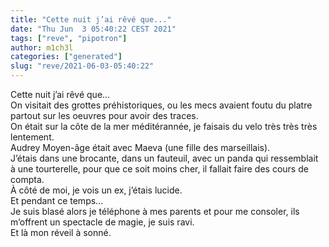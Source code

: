 ```yaml
---
title: "Cette nuit j’ai rêvé que..."
date: "Thu Jun  3 05:40:22 CEST 2021"
tags: ["reve", "pipotron"]
author: m1ch3l
categories: ["generated"]
slug: "reve/2021-06-03-05:40:22"
---
```


Cette nuit j’ai rêvé que...<br>
On visitait des grottes préhistoriques, ou les mecs avaient foutu du platre partout sur les oeuvres pour avoir des traces.<br>
On était sur la côte de la mer méditérannée, je faisais du velo très très très lentement.<br>
Audrey Moyen-âge était avec Maeva (une fille des marseillais).<br>
J’étais dans une brocante, dans un fauteuil, avec un panda qui ressemblait à une tourterelle, pour que ce soit moins cher, il fallait faire des cours de compta.<br>
À côté de moi, je vois un ex, j’étais lucide.<br>
Et pendant ce temps...<br>
Je suis blasé alors je téléphone à mes parents et pour me consoler, ils m’offrent un spectacle de magie, je suis ravi.<br>
Et là mon réveil à sonné.<br>
